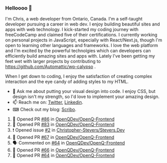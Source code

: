 ### Helloooo 👋

I'm Chris, a web developer from Ontario, Canada. I'm a self-taught developer pursuing a career in web dev. I enjoy building beautiful sites and apps with web technology.
I kick-started my coding journey with freeCodeCamp and claimed five of their certifications.  I currently working on personal projects in JavaScript, especially with React/Next.js, though I'm open to learning other languages and frameworks. I love the web platform and I'm excited by the powerful technolgies which can developers can efficiently build amazing sites and apps with. Lately I've been getting my feet wet with larger projects by contributing to https://github.com/Automattic/wp-calypso .

When I get down to coding, I enjoy the satisfaction of creating complex interaction and the eye candy of adding styles to my HTML. 

- 💬 Ask me about putting your visual design into code. I enjoy CSS, but design isn't my strength, so I'd love to implement your amazing design.
- 📫 Reach me on: [Twitter](https://twitter.com/Christo28120856), [Linkedin](https://www.linkedin.com/in/christopher-stevers-07b9a5204/).
- ⌨ Check out my blog: [Scribo](https://christopherstevers.cf).
<!--
**Christopher-Stevers/Christopher-Stevers** is a ✨ _special_ ✨ repository because its `README.md` (this file) appears on your GitHub profile.

Here are some ideas to get you started:

- 🔭 I’m currently working on ...
- 🌱 I’m currently learning ...
- 👯 I’m looking to collaborate on ...
- 🤔 I’m looking for help with ...
- 😄 Pronouns: ...
- ⚡ Fun fact: ...
-->

<!--START_SECTION:activity-->
1. 💪 Opened PR [#86](https://github.com/OpenQDev/OpenQ-Frontend/pull/86) in [OpenQDev/OpenQ-Frontend](https://github.com/OpenQDev/OpenQ-Frontend)
2. 💪 Opened PR [#83](https://github.com/OpenQDev/OpenQ-Frontend/pull/83) in [OpenQDev/OpenQ-Frontend](https://github.com/OpenQDev/OpenQ-Frontend)
3. ❗️ Opened issue [#2](https://github.com/Christopher-Stevers/Stevers.Dev/issues/2) in [Christopher-Stevers/Stevers.Dev](https://github.com/Christopher-Stevers/Stevers.Dev)
4. 💪 Opened PR [#67](https://github.com/OpenQDev/OpenQ-Frontend/pull/67) in [OpenQDev/OpenQ-Frontend](https://github.com/OpenQDev/OpenQ-Frontend)
5. 🗣 Commented on [#64](https://github.com/OpenQDev/OpenQ-Frontend/issues/64) in [OpenQDev/OpenQ-Frontend](https://github.com/OpenQDev/OpenQ-Frontend)
6. 💪 Opened PR [#66](https://github.com/OpenQDev/OpenQ-Frontend/pull/66) in [OpenQDev/OpenQ-Frontend](https://github.com/OpenQDev/OpenQ-Frontend)
7. 💪 Opened PR [#64](https://github.com/OpenQDev/OpenQ-Frontend/pull/64) in [OpenQDev/OpenQ-Frontend](https://github.com/OpenQDev/OpenQ-Frontend)
<!--END_SECTION:activity-->
